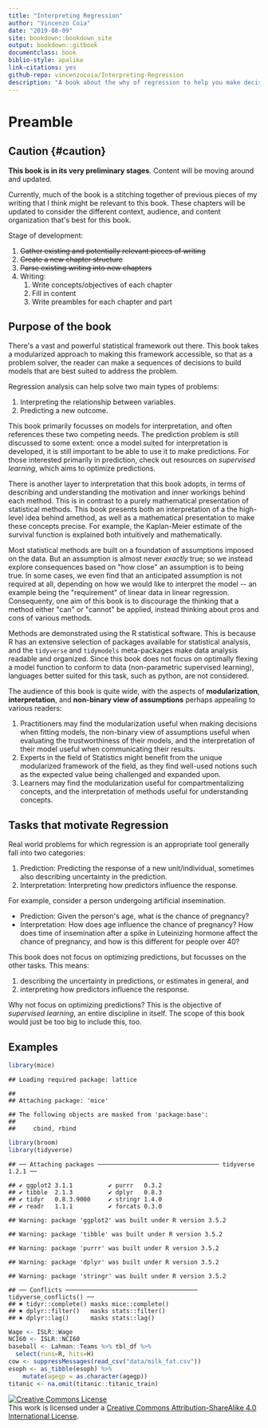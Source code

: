 ```yaml
--- 
title: "Interpreting Regression"
author: "Vincenzo Coia"
date: "2019-08-09"
site: bookdown::bookdown_site
output: bookdown::gitbook
documentclass: book
biblio-style: apalike
link-citations: yes
github-repo: vincenzocoia/Interpreting-Regression
description: "A book about the why of regression to help you make decisions about your analysis."
---
```


# Preamble

## Caution {#caution}

**This book is in its very preliminary stages**. Content will be moving around and updated.

Currently, much of the book is a stitching together of previous pieces of my writing that I think might be relevant to this book. These chapters will be updated to consider the different context, audience, and content organization that's best for this book.

Stage of development:

1. ~~Gather existing and potentially relevant pieces of writing~~
2. ~~Create a new chapter structure~~
3. ~~Parse existing writing into new chapters~~
4. Writing:
    1. Write concepts/objectives of each chapter
    2. Fill in content
    3. Write preambles for each chapter and part

## Purpose of the book

There's a vast and powerful statistical framework out there. This book takes a modularized approach to making this framework accessible, so that as a problem solver, the reader can make a sequences of decisions to build models that are best suited to address the problem. 

Regression analysis can help solve two main types of problems:

1. Interpreting the relationship between variables.
2. Predicting a new outcome.

This book primarily focusses on models for interpretation, and often references these two competing needs. The prediction problem is still discussed to some extent: once a model suited for interpretation is developed, it is still important to be able to use it to make predictions. For those interested primarily in prediction, check out resources on _supervised learning_, which aims to optimize predictions. 

There is another layer to interpretation that this book adopts, in terms of describing and understanding the motivation and inner workings behind each method. This is in contrast to a purely mathematical presentation of statistical methods. This book presents both an interpretation of a the high-level idea behind amethod, as well as a mathematical presentation to make these concepts precise. For example, the Kaplan-Meier estimate of the survival function is explained both intuitively and mathematically. 

Most statistical methods are built on a foundation of assumptions imposed on the data. But an assumption is almost never _exactly_ true; so we instead explore consequences based on "how close" an assumption is to being true. In some cases, we even find that an anticipated assumption is not required at all, depending on how we would like to interpret the model -- an example being the "requirement" of linear data in linear regression. Consequenty, one aim of this book is to discourage the thinking that a method either "can" or "cannot" be applied, instead thinking about pros and cons of various methods.

Methods are demonstrated using the R statistical software. This is because R has an extensive selection of packages available for statistical analysis, and the `tidyverse` and `tidymodels` meta-packages make data analysis readable and organized. Since this book does not focus on optimally flexing a model function to conform to data (non-parametric supervised learning), languages better suited for this task, such as python, are not considered.

The audience of this book is quite wide, with the aspects of __modularization__, __interpretation__, and __non-binary view of assumptions__ perhaps appealing to various readers:

1. Practitioners may find the modularization useful when making decisions when fitting models, the non-binary view of assumptions useful when evaluating the trustworthiness of their models, and the interpretation of their model useful when communicating their results.
2. Experts in the field of Statistics might benefit from the unique modularized framework of the field, as they find well-used notions such as the expected value being challenged and expanded upon.
3. Learners may find the modularization useful for compartmentalizing concepts, and the interpretation of methods useful for understanding concepts.

## Tasks that motivate Regression

Real world problems for which regression is an appropriate tool generally fall into two categories:

1. Prediction: Predicting the response of a new unit/individual, sometimes also describing uncertainty in the prediction.
2. Interpretation: Interpreting how predictors influence the response.

For example, consider a person undergoing artificial insemination.

- Prediction: Given the person's age, what is the chance of pregnancy?
- Interpretation: How does age influence the chance of pregnancy? How does time of insemination after a spike in Luteinizing hormone affect the chance of pregnancy, and how is this different for people over 40?

This book does not focus on optimizing predictions, but focusses on the other tasks. This means:

1. describing the uncertainty in predictions, or estimates in general, and
2. interpreting how predictors influence the response.

Why not focus on optimizing predictions? This is the objective of _supervised learning_, an entire discipline in itself. The scope of this book would just be too big to include this, too.

## Examples


```r
library(mice)
```

```
## Loading required package: lattice
```

```
## 
## Attaching package: 'mice'
```

```
## The following objects are masked from 'package:base':
## 
##     cbind, rbind
```

```r
library(broom)
library(tidyverse)
```

```
## ── Attaching packages ────────────────────────────────── tidyverse 1.2.1 ──
```

```
## ✔ ggplot2 3.1.1          ✔ purrr   0.3.2     
## ✔ tibble  2.1.3          ✔ dplyr   0.8.3     
## ✔ tidyr   0.8.3.9000     ✔ stringr 1.4.0     
## ✔ readr   1.1.1          ✔ forcats 0.3.0
```

```
## Warning: package 'ggplot2' was built under R version 3.5.2
```

```
## Warning: package 'tibble' was built under R version 3.5.2
```

```
## Warning: package 'purrr' was built under R version 3.5.2
```

```
## Warning: package 'dplyr' was built under R version 3.5.2
```

```
## Warning: package 'stringr' was built under R version 3.5.2
```

```
## ── Conflicts ───────────────────────────────────── tidyverse_conflicts() ──
## ✖ tidyr::complete() masks mice::complete()
## ✖ dplyr::filter()   masks stats::filter()
## ✖ dplyr::lag()      masks stats::lag()
```

```r
Wage <- ISLR::Wage
NCI60 <- ISLR::NCI60
baseball <- Lahman::Teams %>% tbl_df %>% 
  select(runs=R, hits=H)
cow <- suppressMessages(read_csv("data/milk_fat.csv"))
esoph <- as_tibble(esoph) %>% 
    mutate(agegp = as.character(agegp))
titanic <- na.omit(titanic::titanic_train)
```




<a rel="license" href="http://creativecommons.org/licenses/by-sa/4.0/"><img alt="Creative Commons License" style="border-width:0" src="https://i.creativecommons.org/l/by-sa/4.0/88x31.png" /></a><br />This work is licensed under a <a rel="license" href="http://creativecommons.org/licenses/by-sa/4.0/">Creative Commons Attribution-ShareAlike 4.0 International License</a>.
